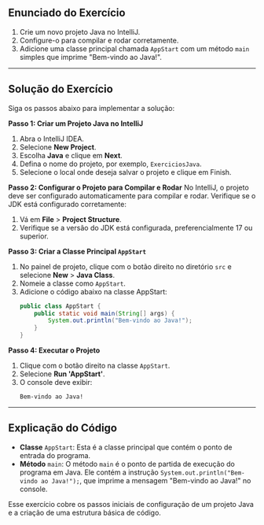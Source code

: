 ## Enunciado do Exercício
1. Crie um novo projeto Java no IntelliJ.
2. Configure-o para compilar e rodar corretamente.
3. Adicione uma classe principal chamada `AppStart` com um método `main` simples que imprime "Bem-vindo ao Java!".

---

## Solução do Exercício
Siga os passos abaixo para implementar a solução:

**Passo 1: Criar um Projeto Java no IntelliJ**
1. Abra o IntelliJ IDEA.
2. Selecione **New Project**.
3. Escolha **Java** e clique em **Next**.
4. Defina o nome do projeto, por exemplo, `ExerciciosJava`.
5. Selecione o local onde deseja salvar o projeto e clique em Finish.

**Passo 2: Configurar o Projeto para Compilar e Rodar**
No IntelliJ, o projeto deve ser configurado automaticamente para compilar e rodar. Verifique se o JDK está configurado corretamente:

1. Vá em **File** > **Project Structure**.
2. Verifique se a versão do JDK está configurada, preferencialmente 17 ou superior.

**Passo 3: Criar a Classe Principal `AppStart`**
1. No painel de projeto, clique com o botão direito no diretório `src` e selecione **New** > **Java Class**.
2. Nomeie a classe como `AppStart`.
3. Adicione o código abaixo na classe AppStart:
    ```java
    public class AppStart {
        public static void main(String[] args) {
            System.out.println("Bem-vindo ao Java!");
        }
    }
    ```

**Passo 4: Executar o Projeto**
1. Clique com o botão direito na classe `AppStart`.
2. Selecione **Run 'AppStart'**.
3. O console deve exibir:
    ```console
    Bem-vindo ao Java!
    ```

---

## Explicação do Código
- **Classe** `AppStart`: Esta é a classe principal que contém o ponto de entrada do programa.
- **Método** `main`: O método `main` é o ponto de partida de execução do programa em Java. Ele contém a instrução `System.out.println("Bem-vindo ao Java!");`, que imprime a mensagem "Bem-vindo ao Java!" no console.

Esse exercício cobre os passos iniciais de configuração de um projeto Java e a criação de uma estrutura básica de código.